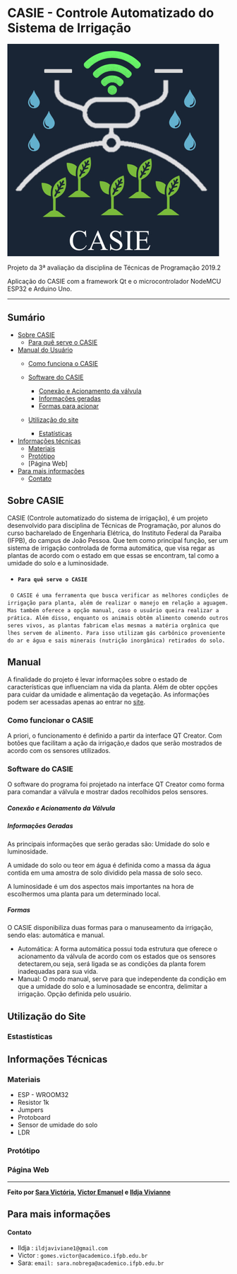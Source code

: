 # CASIE - Controle Automatizado do Sistema de Irrigação

![CASIE](https://github.com/pizza2u/Projeto_CASIE/blob/master/Imagens/CASIE_Easy-Resize.com%20(1).jpg)

Projeto da 3ª avaliação da disciplina de Técnicas de Programação 2019.2

Aplicação do CASIE com a framework Qt e o microcontrolador NodeMCU ESP32 e Arduino Uno.

--------------------------------------------------------------------------------------------

## Sumário
* [Sobre CASIE](https://github.com/pizza2u/Projeto_CASIE/blob/master/README.md#sobre-casie)
   * [Para quê serve o CASIE](https://github.com/pizza2u/Projeto_CASIE/blob/master/README.md#para-qu%C3%AA-serve-o-casie)
* [Manual do Usuário](https://github.com/pizza2u/Projeto_CASIE/blob/master/README.md#manual)
   * [Como funciona o CASIE](https://github.com/pizza2u/Projeto_CASIE/blob/master/README.md#como-funcionar-o-casie)
   * [Software do CASIE](https://github.com/pizza2u/Projeto_CASIE/blob/master/README.md#software-do-casie)
       * [Conexão e Acionamento da válvula](https://github.com/pizza2u/Projeto_CASIE/blob/master/README.md#acionamento-da-v%C3%A1lvula)
       * [ Informações geradas](https://github.com/pizza2u/Projeto_CASIE/blob/master/README.md#informa%C3%A7%C3%B5es-geradas)
       * [Formas para acionar](https://github.com/pizza2u/Projeto_CASIE/blob/master/README.md#formas)
       
   * [Utilização do site](https://github.com/pizza2u/Projeto_CASIE/blob/master/README.md#utiliza%C3%A7%C3%A3o-do-site)
       * [Estatísticas](https://github.com/pizza2u/Projeto_CASIE/blob/master/README.md#estast%C3%ADsticas)
* [Informações técnicas](https://github.com/pizza2u/Projeto_CASIE/blob/master/README.md#informa%C3%A7%C3%B5es-t%C3%A9cnicas)
    * [Materiais](https://github.com/pizza2u/Projeto_CASIE/blob/master/README.md#materiais)
    * [Protótipo](https://github.com/pizza2u/Projeto_CASIE/blob/master/README.md#prot%C3%B3tipo)
    * [Página Web]
* [Para mais informações](https://github.com/pizza2u/Projeto_CASIE/blob/master/README.md#para-mais-informa%C3%A7%C3%B5es)
    * [Contato](https://github.com/pizza2u/Projeto_CASIE/blob/master/README.md#contato)


 ## Sobre CASIE 
CASIE (Controle automatizado do sistema de irrigação), é um projeto desenvolvido para disciplina de Técnicas de Programação, por alunos do curso bacharelado de Engenharia Elétrica, do Instituto Federal da Paraiba (IFPB), do campus de João Pessoa. Que tem como principal função, ser um sistema de irrigação controlada de forma automática, que visa regar as plantas de acordo com o estado em que essas se encontram, tal como a umidade do solo e a luminosidade. 

 * ####  `` Para quê serve o CASIE ``
  `` O CASIE é uma ferramenta que busca verificar as melhores condições de irrigação para planta, além de realizar o manejo em relação a aguagem. Mas também oferece a opção manual, caso o usuário queira realizar a prática. Além disso, enquanto os animais obtêm alimento comendo outros seres vivos, as plantas fabricam elas mesmas a matéria orgânica que lhes servem de alimento. Para isso utilizam gás carbônico proveniente do ar e água e sais minerais (nutrição inorgânica) retirados do solo.``
  
  ## Manual
  A finalidade do projeto é levar informações sobre o estado de características que influenciam na vida da planta. Além de obter opções para cuidar da umidade e alimentação da vegetação. As informações podem ser acessadas apenas ao entrar no [site]().
  
  ### Como funcionar o CASIE
  A priori, o funcionamento é definido a partir da interface QT Creator. Com botões que facilitam a ação da irrigação,e dados que serão mostrados de acordo com os sensores utilizados.
  
  
  
  ### Software do CASIE
   O software do programa foi projetado na interface QT Creator como forma para comandar a válvula e mostrar dados recolhidos pelos sensores.
  
  ##### Conexão e Acionamento da Válvula
  
  ##### Informações Geradas
  
  As principais informações que serão geradas são: Umidade do solo e luminosidade.
  
  A umidade do solo ou teor em água é definida como a massa da água contida em uma amostra de solo dividido pela massa de solo seco.
  
  A luminosidade é um dos aspectos mais importantes na hora de escolhermos uma planta para um determinado local. 
  
  ##### Formas
  O CASIE disponibiliza duas formas para o manuseamento da irrigação, sendo elas: automática e manual.
   *  Automática: A forma automática possui toda estrutura que oferece o acionamento da válvula de acordo com os estados que os sensores detectarem,ou seja, será ligada se as condições da planta forem inadequadas para sua vida.
   *  Manual: O modo manual, serve para que independente da condição em que a umidade do solo e a luminosadade se encontra, delimitar a irrigação. Opção definida pelo usuário.
  
  ## Utilização do Site
  ### Estastísticas 
  ## Informações Técnicas
  
  ### Materiais
   * ESP - WROOM32
   * Resistor 1k
   * Jumpers
   * Protoboard
   * Sensor de umidade do solo
   * LDR
  
  ### Protótipo
  
  ### Página Web
  
  
  
  
 -------------------------------------------------------------------------------------------------------------------------
  **Feito por [Sara Victória](https://github.com/pizza2u), [Victor Emanuel](https://github.com/vicgomes) e [Ildja Vivianne](https://github.com/ildja)**
  
  
  ## Para mais informações
 #### Contato
  
  * Ildja : `` ildjaviviane1@gmail.com       ``
  * Victor : ``gomes.victor@academico.ifpb.edu.br ``
  * Sara: ``email: sara.nobrega@academico.ifpb.edu.br ``
